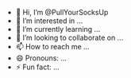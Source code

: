 - 👋 Hi, I’m @PullYourSocksUp
- 👀 I’m interested in ...
- 🌱 I’m currently learning ...
- 💞️ I’m looking to collaborate on ...
- 📫 How to reach me ...
- 😄 Pronouns: ...
- ⚡ Fun fact: ...

<!---
PullYourSocksUp/PullYourSocksUp is a ✨ special ✨ repository because its `README.md` (this file) appears on your GitHub profile.
You can click the Preview link to take a look at your changes.
--->
